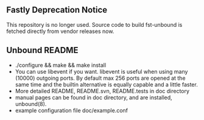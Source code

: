 ## Fastly Deprecation Notice

This repository is no longer used. Source code to build fst-unbound
is fetched directly from vendor releases now.

## Unbound README
* ./configure && make && make install
* You can use libevent if you want. libevent is useful when using 
  many (10000) outgoing ports. By default max 256 ports are opened at
  the same time and the builtin alternative is equally capable and a 
  little faster.
* More detailed README, README.svn, README.tests in doc directory
* manual pages can be found in doc directory, and are installed, unbound(8).
* example configuration file doc/example.conf

